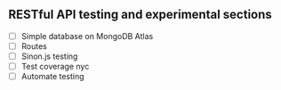 ## RESTful API testing and experimental sections

- [ ] Simple database on MongoDB Atlas
- [ ] Routes
- [ ] Sinon.js testing
- [ ] Test coverage nyc
- [ ] Automate testing
